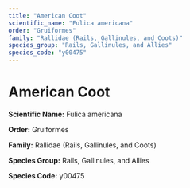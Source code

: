```yaml
---
title: "American Coot"
scientific_name: "Fulica americana"
order: "Gruiformes"
family: "Rallidae (Rails, Gallinules, and Coots)"
species_group: "Rails, Gallinules, and Allies"
species_code: "y00475"
---
```


# American Coot

**Scientific Name:** Fulica americana

**Order:** Gruiformes

**Family:** Rallidae (Rails, Gallinules, and Coots)

**Species Group:** Rails, Gallinules, and Allies

**Species Code:** y00475
